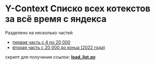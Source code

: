 # Y-Context Списко всех котекстов за всё время с яндекса

Разделено на несколько частей
* [первая часть с 4 по 20 000](./links_4_20000.md)
* [вторая часть с 20 000 до конца (2022 года)](./links_20002_.md)


скрипт для получения ссылок: **[load_list.py](load_list.py)**
